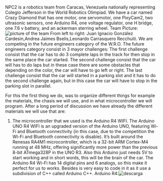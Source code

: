 NPC2 is a robotics team from Caracas, Venezuela nationally representing Colegio Jefferson in the World Robotics Olimpiad. We have a car named Crazy Diamond that has one motor, one servomotor, one PixyCam2, two ultrasonic sensors, one Arduino R4, one voltage regulator, one H bridge, one 7.6 v battery, and an ackerman sterring wheel.
Team Picture:![picture of the team](https://github.com/user-attachments/assets/0116211c-a6b6-41da-97f7-951bd6472900)
From left to right: Juan Ignacio González Cardesin,Andrea Jaimes Bselis,Leonardo Carrasquero Recchuiti.
We are competing in the future engineers category of the W.R.O.
The future engineers category consist in 3 mayor challenges:
The first challenge consist that the car has to do 3 complete laps in the track for then stop in the same place the car started.
The second challenge consist that the car will has to do laps but in these case there are some obstacles that depending on the color, the car will have to go left or right.
The last challenge consist that the car will started in a parking slot and it has to do the second challenge again, but in this case  the car will have to stop in the parking slot in parallel.

For this the first thing we do, was to organize different things for example the materials, the chasis we will use, and in what microcontroller we will program.
After a long period of discussion we have already the different materials we will use that are:
1. The microcontroller that we used is the Arduino R4 WIFI. The Arduino UNO R4 WIFI is an upgraded version of the Arduino UNO, featuring Wi-Fi and Bluetooth connectivity (in this case, due to the competition the Wi-Fi and Bluetooth connectivity is disable). It’s built around the Renesas RA4M1 microcontroller, which is a 32-bit ARM Cortex-M4 running at 48 MHz, offering significantly more power than the previous 8-bit ATmega328P in the UNO R3. Also this Arduino just needs 5V to start working and in short words, this will be the brain of the car. The Arduino R4 Wi-Fi has 14 digital pins and 6 analogs, so this make it perfect for us to works. Besides is very easy to code in it as it use a subdivision of C++ called Arduino C++.
Arduino R4:![descarga](https://github.com/user-attachments/assets/77c6d0bc-d8ed-4c2c-aaf1-d589cc2190f4)




 

